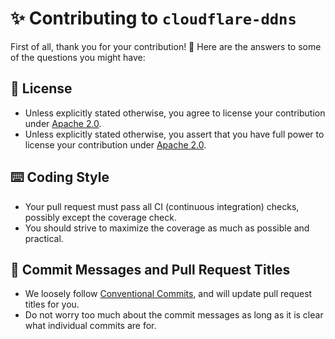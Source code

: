 # ✨ Contributing to `cloudflare-ddns`

First of all, thank you for your contribution! 🤗 Here are the answers to some of the questions you might have:

## 📜 License

- Unless explicitly stated otherwise, you agree to license your contribution under [Apache 2.0](./LICENSE).
- Unless explicitly stated otherwise, you assert that you have full power to license your contribution under [Apache 2.0](./LICENSE).

## ⌨️ Coding Style

- Your pull request must pass all CI (continuous integration) checks, possibly except the coverage check.
- You should strive to maximize the coverage as much as possible and practical.

## 📑 Commit Messages and Pull Request Titles

- We loosely follow [Conventional Commits](https://www.conventionalcommits.org/en/v1.0.0/), and will update pull request titles for you.
- Do not worry too much about the commit messages as long as it is clear what individual commits are for.
